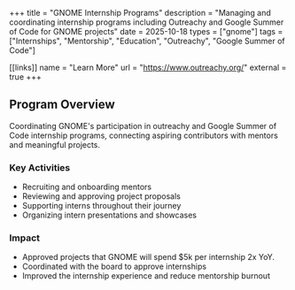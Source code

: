 +++
title = "GNOME Internship Programs"
description = "Managing and coordinating internship programs including Outreachy and Google Summer of Code for GNOME projects"
date = 2025-10-18
types = ["gnome"]
tags = ["Internships", "Mentorship", "Education", "Outreachy", "Google Summer of Code"]

[[links]]
name = "Learn More"
url = "https://www.outreachy.org/"
external = true
+++

## Program Overview

Coordinating GNOME's participation in outreachy and Google Summer of Code internship programs, connecting aspiring contributors with mentors and meaningful projects.

### Key Activities

- Recruiting and onboarding mentors
- Reviewing and approving project proposals
- Supporting interns throughout their journey
- Organizing intern presentations and showcases

### Impact

- Approved projects that GNOME will spend $5k per internship 2x YoY.
- Coordinated with the board to approve internships
- Improved the internship experience and reduce mentorship burnout
